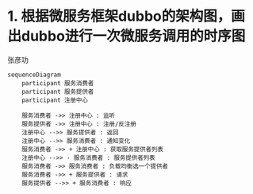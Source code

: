 # 1. 根据微服务框架dubbo的架构图，画出dubbo进行一次微服务调用的时序图
张彦功

```mermaid
sequenceDiagram
    participant 服务消费者
    participant 服务提供者
    participant 注册中心
    
    服务消费者 ->> 注册中心 : 监听
    服务提供者 ->> 注册中心 : 注册/反注册
    注册中心 -->> 服务提供者 : 返回
    注册中心 -->> 服务消费者 : 通知变化
    服务消费者 ->> + 注册中心 : 获取服务提供者列表
    注册中心 -->> - 服务消费者 : 服务提供者列表
    服务消费者 ->> 服务消费者 : 负载均衡选一个提供者
    服务消费者 ->> + 服务提供者 : 请求
    服务提供者 -->> + 服务消费者 : 响应
   
```